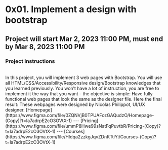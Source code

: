 # 0x01. Implement a design with bootstrap
## Project will start Mar 2, 2023 11:00 PM, must end by Mar 8, 2023 11:00 PM
### Project Instructions
<br>
In this project, you will implement 3 web pages with Bootstrap. You will use all HTML/CSS/Accessibility/Responsive design/Bootstrap knowledges that you learned previously.  
You won’t have a lot of instruction, you are free to implement it the way that you want - the objective is simple: Have fully functional web pages that look the same as the designer file.  
Here the final result:  
These webpages were designed by Nicolas Philippot, UI/UX designer.  
[Homepage](https://www.figma.com/file/0ZQNVjB0TPUAFozGAQudzO/Homepage-(Copy)?t=Ia7adrpE2cO3OVtX-1)
 --- 
[Pricing](https://www.figma.com/file/ummP8Hwe99sNatFqPuvtbR/Pricing-(Copy)?t=Ia7adrpE2cO3OVtX-1)
 --- 
[Courses](https://www.figma.com/file/HIdqa2zzkgJqvZDnKTtlYi/Courses-(Copy)?t=Ia7adrpE2cO3OVtX-1)
